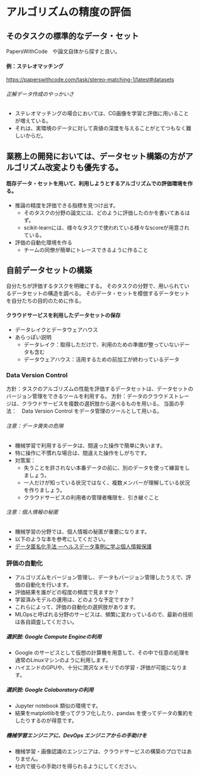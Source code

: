 # アルゴリズムの精度の評価

## そのタスクの標準的なデータ・セット
PapersWithCode　や論文自体から探すと良い。
#### 例：ステレオマッチング
https://paperswithcode.com/task/stereo-matching-1/latest#datasets
###### 正解データ作成のやっかいさ
- ステレオマッチングの場合においては、CG画像を学習と評価に用いることが増えている。
- それは、実環境のデータに対して真値の深度を与えることがとてつもなく難しいからだ。
## 業務上の開発においては、データセット構築の方がアルゴリズム改変よりも優先する。
#### 既存データ・セットを用いて、利用しようとするアルゴリズムでの評価環境を作る。
- 推論の精度を評価できる指標を見つけ出す。
  - そのタスクの分野の論文には、どのように評価したのかを書いてあるはず。
  - scikit-learnには、様々なタスクで使われている様々なscoreが用意されている。
- 評価の自動化環境を作る
  - チームの同僚が簡単にトレースできるように作ること
## 自前データセットの構築
自分たちが評価するタスクを明確にする。
そのタスクの分野で、用いられているデータセットの構造を調べる。
そのデータ・セットを模倣するデータセットを自分たちの目的のために作る。

#### クラウドサービスを利用したデータセットの保存
- データレイクとデータウェアハウス
- あらっぽい説明
  - データレイク：取得しただけで、利用のための準備が整っていないデータも含む
  - データウェアハウス：活用するための前加工が終わっているデータ

### Data Version Control
方針：タスクのアルゴリズムの性能を評価するデータセットは、データセットのバージョン管理をできるツールを利用する。
方針：データのクラウドストレージは、クラウドサービスを複数の選択肢から選べるものを用いる。
当面の手法：　Data Version Control をデータ管理のツールとして用いる。

###### 注意：データ喪失の危険
- 機械学習で利用するデータは、間違った操作で簡単に失います。
- 特に操作に不慣れな場合は、間違えた操作をしがちです。
- 対策案：
  - 失うことを許されない本番データの前に、別のデータを使って練習をしましょう。
  - 一人だけが知っている状況ではなく、複数メンバーが理解している状況を作りましょう。
  - クラウドサービスの利用者の管理者権限を、引き継ぐこと

###### 注意：個人情報の秘匿
- 機械学習の分野では、個人情報の秘匿が重要になります。
- 以下のような本を参考にしてください。
- [データ匿名化手法 ―ヘルスデータ事例に学ぶ個人情報保護](https://www.oreilly.co.jp/books/9784873117249/)


### 評価の自動化
- アルゴリズムをバージョン管理し、データもバージョン管理したうえで、評価の自動化を行います。
- 評価結果を誰がどの程度の頻度で見ますか？
- 学習済みモデルの運用は、どのような予定ですか？
- これらによって、評価の自動化の選択肢があります。
- MLOpsと呼ばれる分野のサービスは、頻繁に変わっているので、最新の技術は各自調査してください。
##### 選択肢: Google Compute Engineの利用
- Google のサービスとして仮想の計算機を用意して、その中で任意の処理を通常のLinuxマシンのように利用します。
- ハイエンドのGPUや、十分に潤沢なメモリでの学習・評価が可能になります。
##### 選択肢: Google Colaboratoryの利用
- Jupyter notebook 類似の環境です。
- 結果をmatplotlibを使ってグラフ化したり、pandas を使ってデータの集約をしたりするのが得意です。

##### 機械学習エンジニアに、DevOps エンジニアからの手助けを
- 機械学習・画像認識のエンジニアは、クラウドサービスの構築のプロではありません。
- 社内で彼らの手助けを得られるようにしてください。
